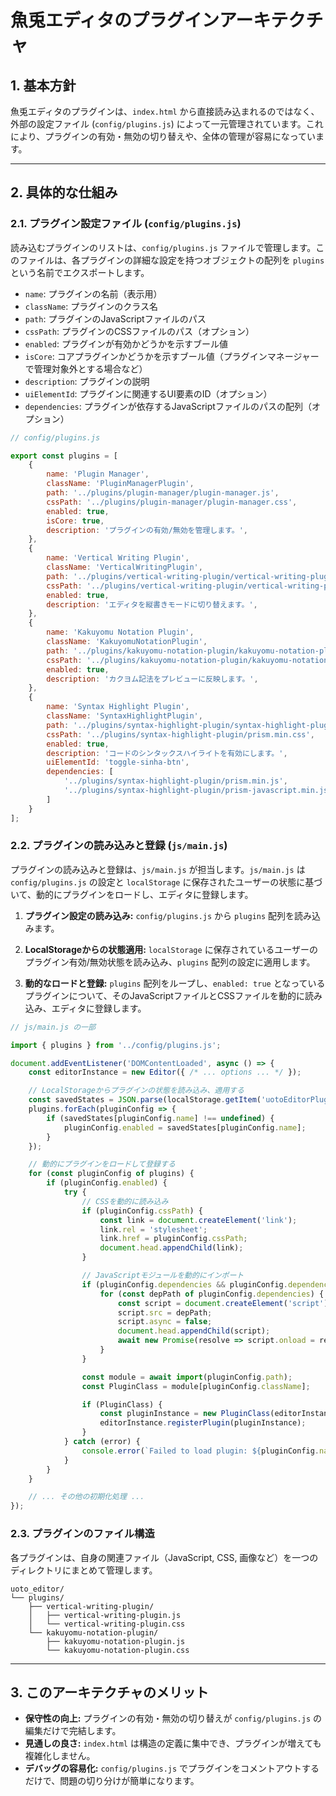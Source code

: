 # 魚兎エディタのプラグインアーキテクチャ

## 1. 基本方針

魚兎エディタのプラグインは、`index.html` から直接読み込まれるのではなく、外部の設定ファイル (`config/plugins.js`) によって一元管理されています。これにより、プラグインの有効・無効の切り替えや、全体の管理が容易になっています。

---

## 2. 具体的な仕組み

### 2.1. プラグイン設定ファイル (`config/plugins.js`)

読み込むプラグインのリストは、`config/plugins.js` ファイルで管理します。このファイルは、各プラグインの詳細な設定を持つオブジェクトの配列を `plugins` という名前でエクスポートします。

-   `name`: プラグインの名前（表示用）
-   `className`: プラグインのクラス名
-   `path`: プラグインのJavaScriptファイルのパス
-   `cssPath`: プラグインのCSSファイルのパス（オプション）
-   `enabled`: プラグインが有効かどうかを示すブール値
-   `isCore`: コアプラグインかどうかを示すブール値（プラグインマネージャーで管理対象外とする場合など）
-   `description`: プラグインの説明
-   `uiElementId`: プラグインに関連するUI要素のID（オプション）
-   `dependencies`: プラグインが依存するJavaScriptファイルのパスの配列（オプション）

```javascript
// config/plugins.js

export const plugins = [
    {
        name: 'Plugin Manager',
        className: 'PluginManagerPlugin',
        path: '../plugins/plugin-manager/plugin-manager.js',
        cssPath: '../plugins/plugin-manager/plugin-manager.css',
        enabled: true,
        isCore: true,
        description: 'プラグインの有効/無効を管理します。',
    },
    {
        name: 'Vertical Writing Plugin',
        className: 'VerticalWritingPlugin',
        path: '../plugins/vertical-writing-plugin/vertical-writing-plugin.js',
        cssPath: '../plugins/vertical-writing-plugin/vertical-writing-plugin.css',
        enabled: true,
        description: 'エディタを縦書きモードに切り替えます。',
    },
    {
        name: 'Kakuyomu Notation Plugin',
        className: 'KakuyomuNotationPlugin',
        path: '../plugins/kakuyomu-notation-plugin/kakuyomu-notation-plugin.js',
        cssPath: '../plugins/kakuyomu-notation-plugin/kakuyomu-notation-plugin.css',
        enabled: true,
        description: 'カクヨム記法をプレビューに反映します。',
    },
    {
        name: 'Syntax Highlight Plugin',
        className: 'SyntaxHighlightPlugin',
        path: '../plugins/syntax-highlight-plugin/syntax-highlight-plugin.js',
        cssPath: '../plugins/syntax-highlight-plugin/prism.min.css',
        enabled: true,
        description: 'コードのシンタックスハイライトを有効にします。',
        uiElementId: 'toggle-sinha-btn',
        dependencies: [
            '../plugins/syntax-highlight-plugin/prism.min.js',
            '../plugins/syntax-highlight-plugin/prism-javascript.min.js'
        ]
    }
];
```

### 2.2. プラグインの読み込みと登録 (`js/main.js`)

プラグインの読み込みと登録は、`js/main.js` が担当します。`js/main.js` は `config/plugins.js` の設定と `localStorage` に保存されたユーザーの状態に基づいて、動的にプラグインをロードし、エディタに登録します。

1.  **プラグイン設定の読み込み:**
    `config/plugins.js` から `plugins` 配列を読み込みます。

2.  **LocalStorageからの状態適用:**
    `localStorage` に保存されているユーザーのプラグイン有効/無効状態を読み込み、`plugins` 配列の設定に適用します。

3.  **動的なロードと登録:**
    `plugins` 配列をループし、`enabled: true` となっているプラグインについて、そのJavaScriptファイルとCSSファイルを動的に読み込み、エディタに登録します。

```javascript
// js/main.js の一部

import { plugins } from '../config/plugins.js';

document.addEventListener('DOMContentLoaded', async () => {
    const editorInstance = new Editor({ /* ... options ... */ });

    // LocalStorageからプラグインの状態を読み込み、適用する
    const savedStates = JSON.parse(localStorage.getItem('uotoEditorPluginStates')) || {};
    plugins.forEach(pluginConfig => {
        if (savedStates[pluginConfig.name] !== undefined) {
            pluginConfig.enabled = savedStates[pluginConfig.name];
        }
    });

    // 動的にプラグインをロードして登録する
    for (const pluginConfig of plugins) {
        if (pluginConfig.enabled) {
            try {
                // CSSを動的に読み込み
                if (pluginConfig.cssPath) {
                    const link = document.createElement('link');
                    link.rel = 'stylesheet';
                    link.href = pluginConfig.cssPath;
                    document.head.appendChild(link);
                }

                // JavaScriptモジュールを動的にインポート
                if (pluginConfig.dependencies && pluginConfig.dependencies.length > 0) {
                    for (const depPath of pluginConfig.dependencies) {
                        const script = document.createElement('script');
                        script.src = depPath;
                        script.async = false;
                        document.head.appendChild(script);
                        await new Promise(resolve => script.onload = resolve);
                    }
                }

                const module = await import(pluginConfig.path);
                const PluginClass = module[pluginConfig.className];

                if (PluginClass) {
                    const pluginInstance = new PluginClass(editorInstance);
                    editorInstance.registerPlugin(pluginInstance);
                }
            } catch (error) {
                console.error(`Failed to load plugin: ${pluginConfig.name}`, error);
            }
        }
    }

    // ... その他の初期化処理 ...
});
```

### 2.3. プラグインのファイル構造

各プラグインは、自身の関連ファイル（JavaScript, CSS, 画像など）を一つのディレクトリにまとめて管理します。

```
uoto_editor/
└── plugins/
    ├── vertical-writing-plugin/
    │   ├── vertical-writing-plugin.js
    │   └── vertical-writing-plugin.css
    └── kakuyomu-notation-plugin/
        ├── kakuyomu-notation-plugin.js
        └── kakuyomu-notation-plugin.css
```

---

## 3. このアーキテクチャのメリット

-   **保守性の向上:** プラグインの有効・無効の切り替えが `config/plugins.js` の編集だけで完結します。
-   **見通しの良さ:** `index.html` は構造の定義に集中でき、プラグインが増えても複雑化しません。
-   **デバッグの容易化:** `config/plugins.js` でプラグインをコメントアウトするだけで、問題の切り分けが簡単になります。